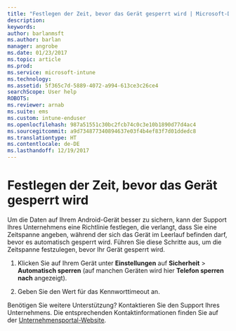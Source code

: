 ```yaml
---
title: "Festlegen der Zeit, bevor das Gerät gesperrt wird | Microsoft-Dokumentation"
description: 
keywords: 
author: barlanmsft
ms.author: barlan
manager: angrobe
ms.date: 01/23/2017
ms.topic: article
ms.prod: 
ms.service: microsoft-intune
ms.technology: 
ms.assetid: 5f365c7d-5889-4072-a994-613ce3c26ce4
searchScope: User help
ROBOTS: 
ms.reviewer: arnab
ms.suite: ems
ms.custom: intune-enduser
ms.openlocfilehash: 987a51551c30bc2fcb74c0c3e10b1890d77d4ac4
ms.sourcegitcommit: a9d734877340894637e03f4b4ef83f7d01ddedc8
ms.translationtype: HT
ms.contentlocale: de-DE
ms.lasthandoff: 12/19/2017
---
```

# <a name="how-to-set-the-amount-of-time-before-your-device-is-locked"></a>Festlegen der Zeit, bevor das Gerät gesperrt wird

Um die Daten auf Ihrem Android-Gerät besser zu sichern, kann der Support Ihres Unternehmens eine Richtlinie festlegen, die verlangt, dass Sie eine Zeitspanne angeben, während der sich das Gerät im Leerlauf befinden darf, bevor es automatisch gesperrt wird. Führen Sie diese Schritte aus, um die Zeitspanne festzulegen, bevor Ihr Gerät gesperrt wird.

1.  Klicken Sie auf Ihrem Gerät unter **Einstellungen** auf **Sicherheit** &gt; **Automatisch sperren** (auf manchen Geräten wird hier **Telefon sperren nach** angezeigt).

2.  Geben Sie den Wert für das Kennworttimeout an.

Benötigen Sie weitere Unterstützung? Kontaktieren Sie den Support Ihres Unternehmens. Die entsprechenden Kontaktinformationen finden Sie auf der [Unternehmensportal-Website](https://portal.manage.microsoft.com#HelpDeskDialog).
